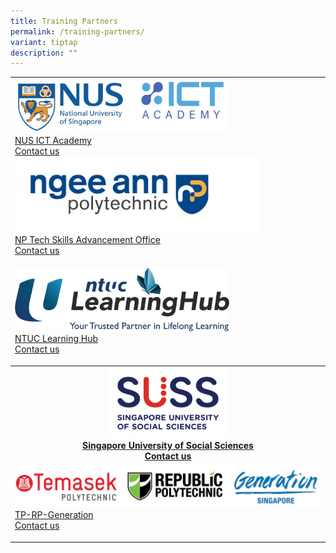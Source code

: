 ```yaml
---
title: Training Partners
permalink: /training-partners/
variant: tiptap
description: ""
---
```

<table>
<tbody>
<tr>
<td rowspan="1" colspan="1">
<div class="isomer-image-wrapper">
<img style="width: 70%;" height="auto" width="100%" alt="" src="/images/NUS_ICT_logo.jpg">
</div>
<div class="isomer-card-grid"><a rel="noopener noreferrer nofollow" href="mailto:ask.scale@nus.edu.sg" class="isomer-card"><div class="isomer-card-body"><div class="isomer-card-title">NUS ICT Academy</div><div class="isomer-card-link">Contact us</div></div></a>
</div><a class="isomer-image-wrapper" href="https://www.cet.np.edu.sg/tech-skills-advancement-office-np-2/"><img style="width: 80%;" height="auto" width="100%" alt="" src="/images/NP_Logo.jpg"></a>
<div class="isomer-card-grid"><a rel="noopener noreferrer nofollow" href="mailto:techskills@np.edu.sg" class="isomer-card"><div class="isomer-card-body"><div class="isomer-card-title">NP Tech Skills Advancement Office</div><div class="isomer-card-link">Contact us</div></div></a>
</div>
<p></p>
</td>
</tr>
<tr>
<td rowspan="1" colspan="1"><a class="isomer-image-wrapper" href="https://www.ntuclearninghub.com/"><img style="width: 70%;" height="auto" width="100%" alt="" src="/images/LHUB_Logo.png"></a>
<div class="isomer-card-grid"><a rel="noopener noreferrer nofollow" href="mailto:customerservice@ntuclearninghub.com" class="isomer-card"><div class="isomer-card-body"><div class="isomer-card-title">NTUC Learning Hub</div><div class="isomer-card-link">Contact us</div></div></a>
</div>
<p></p>
</td>
</tr>
<tr>
<th rowspan="1" colspan="1"><a class="isomer-image-wrapper" href="https://www.suss.edu.sg/courses"><img style="width: 40%;" height="auto" width="100%" alt="" src="/images/SUSS_Logo_HorA_FullColor_RGB_.png"></a>
<div class="isomer-card-grid"><a rel="noopener noreferrer nofollow" href="mailto:ict@suss.edu.sg" class="isomer-card"><div class="isomer-card-body"><div class="isomer-card-title">Singapore University of Social Sciences</div><div class="isomer-card-link">Contact us</div></div></a>
</div>
</th>
</tr>
<tr>
<td rowspan="1" colspan="1"><a class="isomer-image-wrapper" href="https://www.tp.edu.sg/ai-empowerment-hub"><img style="width: 100%" height="auto" width="100%" alt="" src="/images/TP_RP_Generation_Logo.jpg"></a>
<div class="isomer-card-grid"><a rel="noopener noreferrer nofollow" href="mailto:iit@tp.edu.sg" class="isomer-card"><div class="isomer-card-body"><div class="isomer-card-title">TP-RP-Generation</div><div class="isomer-card-link">Contact us</div></div></a>
</div>
<p></p>
</td>
</tr>
</tbody>
</table>
<p></p>